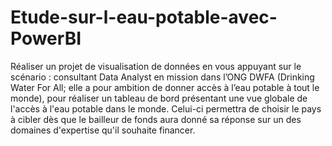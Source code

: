 # Etude-sur-l-eau-potable-avec-PowerBI

Réaliser un projet de visualisation de données en vous appuyant sur le scénario : consultant Data Analyst en mission dans l’ONG DWFA (Drinking Water For All; elle a pour ambition de donner accès à l’eau potable à tout le monde), pour réaliser un tableau de bord présentant une vue globale de l'accès à l'eau potable dans le monde. Celui-ci permettra de choisir le pays à cibler dès que le bailleur de fonds aura donné sa réponse sur un des domaines d'expertise qu'il souhaite financer.
